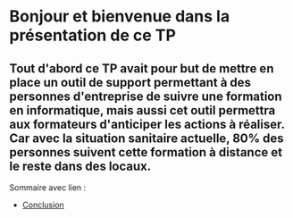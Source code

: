 # Bonjour et bienvenue dans la présentation de ce TP

## Tout d'abord ce TP avait pour but de mettre en place un outil de support permettant à des personnes d'entreprise de suivre une formation en informatique, mais aussi cet outil permettra aux formateurs d'anticiper les actions à réaliser. Car avec la situation sanitaire actuelle, 80% des personnes suivent cette formation à distance et le reste dans des locaux.


Sommaire avec lien : 

 * [Conclusion](https://github.com/kevinguyodo/Linux-deuxieme-annee/edit/main/TP1/conclusion.md)
